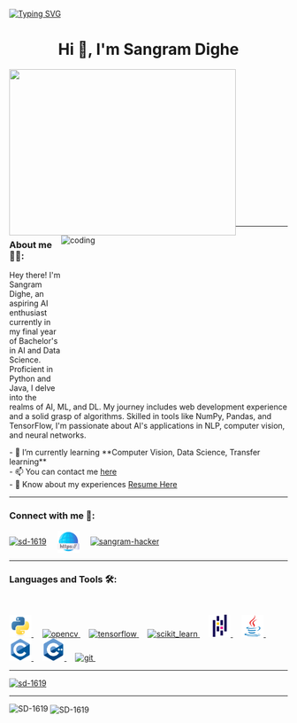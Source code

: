 
<a href="https://git.io/typing-svg"><img src="https://readme-typing-svg.demolab.com?font=Press+Start+2P&duration=4500&pause=1000&color=00a8e8&center=true&vCenter=true&width=900&height=100&lines=Hello+Everyone+👋+Welcome+to+my+profile+!!;My+Name+is+Sangram+Dighe..;I+am+a+AI+and+Data+Enthusiast🤓..;I+!hate+coding🙂" alt="Typing SVG" /></a>

<h1 align="center">Hi 👋, I'm Sangram Dighe</h1>

<img align='left' width='410' height='300' src="gif/neural.gif" width="900"/>
&nbsp;&nbsp;
<img align='right' width="410" height="300" alt='coding' src="https://media.tenor.com/uF7aJqxcM6QAAAAi/digital-skola-bertalenta-digital.gif">

<br><br><br><br><br><br><br><br><br><br><br><br><br><br>
<hr>
<h3 align="left">About me 👨‍💻:</h3>
<p align="left">
  Hey there! I'm Sangram Dighe, an aspiring AI enthusiast currently in my final year of Bachelor's in AI and Data Science. Proficient in Python and Java, I delve into the realms of AI, ML, and DL. My journey includes web development experience and a solid grasp of algorithms. Skilled in tools like NumPy, Pandas, and TensorFlow, I'm passionate about AI's applications in NLP, computer vision, and neural networks.
</p>
- 🔭 I’m currently learning **Computer Vision, Data Science, Transfer learning**<br>
- 📫 You can contact me <a href='https://sangram.aisaioit.in/#contact' target='_blank'>here</a><br>
- 📄 Know about my experiences <a href='https://sangram.aisaioit.in/img/S%20D%20RESUME.pdf' target='_blank'>Resume Here</a><br>



<hr>
<h3 align="left">Connect with me 🔗:</h3>
<p align="left">
<a href="https://linkedin.com/in/sd1619" target="_blank"><img align="center" src="https://raw.githubusercontent.com/rahuldkjain/github-profile-readme-generator/master/src/images/icons/Social/linked-in-alt.svg" alt="sd-1619" height="40" width="40" /></a>
  &nbsp;&nbsp;&nbsp;
<a href="https://sangram.aisaioit.in" target="_blank"><img align="center" src="gif/website.svg" alt="sangram-website" height="40" width="40" /></a>
  &nbsp;&nbsp;&nbsp;
<a href="https://www.hackerrank.com/sangramdighe1619" target="_blank"><img align="center" src="https://raw.githubusercontent.com/rahuldkjain/github-profile-readme-generator/master/src/images/icons/Social/hackerrank.svg" alt="sangram-hacker" height="40" width="40" /></a>
</p>
<hr>
<h3 align="left">Languages and Tools 🛠:</h3>
<br>
<p align="left">
<a href="https://www.python.org" target="_blank" rel="noreferrer"> 
  <img src="https://raw.githubusercontent.com/devicons/devicon/master/icons/python/python-original.svg" alt="python" width="40" height="40"/> 
</a>&nbsp;&nbsp;&nbsp;
<a href="https://opencv.org/" target="_blank" rel="noreferrer"> 
  <img src="https://www.vectorlogo.zone/logos/opencv/opencv-icon.svg" alt="opencv" width="40" height="40"/> 
</a>&nbsp;&nbsp;&nbsp;
<a href="https://www.tensorflow.org" target="_blank" rel="noreferrer"> 
  <img src="https://www.vectorlogo.zone/logos/tensorflow/tensorflow-icon.svg" alt="tensorflow" width="40" height="40"/> 
</a>&nbsp;&nbsp;&nbsp;
<a href="https://scikit-learn.org/" target="_blank" rel="noreferrer"> 
  <img src="https://upload.wikimedia.org/wikipedia/commons/0/05/Scikit_learn_logo_small.svg" alt="scikit_learn" width="40" height="40"/> 
</a>&nbsp;&nbsp;&nbsp;
<a href="https://pandas.pydata.org/" target="_blank" rel="noreferrer"> 
  <img src="https://raw.githubusercontent.com/devicons/devicon/2ae2a900d2f041da66e950e4d48052658d850630/icons/pandas/pandas-original.svg" alt="pandas" width="40" height="40"/> 
</a> &nbsp;&nbsp;&nbsp;
<a href="https://pandas.pydata.org/" target="_blank" rel="noreferrer"> 
  <img src="https://raw.githubusercontent.com/devicons/devicon/2ae2a900d2f041da66e950e4d48052658d850630/icons/java/java-original.svg" alt="pandas" width="40" height="40"/> 
</a> &nbsp;&nbsp;&nbsp;
<a href="https://www.cprogramming.com/" target="_blank" rel="noreferrer"> 
  <img src="https://raw.githubusercontent.com/devicons/devicon/master/icons/c/c-original.svg" alt="c" width="40" height="40"/> 
</a> &nbsp;&nbsp;&nbsp;
<a href="https://www.w3schools.com/cpp/" target="_blank" rel="noreferrer"> 
  <img src="https://raw.githubusercontent.com/devicons/devicon/master/icons/cplusplus/cplusplus-original.svg" alt="cplusplus" width="40" height="40"/> 
</a>&nbsp;&nbsp;&nbsp;
<a href="https://git-scm.com/" target="_blank" rel="noreferrer"> 
  <img src="https://www.vectorlogo.zone/logos/git-scm/git-scm-icon.svg" alt="git" width="40" height="40"/> 
</a> &nbsp;&nbsp;&nbsp;
</p>
<hr>
<p align="left"> 
  <a href="https://github.com/ryo-ma/github-profile-trophy"><img src="https://github-profile-trophy.vercel.app/?username=SD-1619&theme=nord" alt="sd-1619" /></a> 
</p>
<hr>
<p><img align="left" src="https://github-readme-stats.vercel.app/api/top-langs?username=SD-1619&show_icons=true&locale=en&theme=dark&private=true" alt="SD-1619" /></p>
<p>&nbsp;<img align="center" src="https://github-readme-stats.vercel.app/api?username=SD-1619&show_icons=true&locale=en&theme=dark"" alt="SD-1619" /></p>

